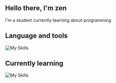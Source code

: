 ## Hello there, I'm zen

I'm a student currently learning about programming

## Language and tools

![My Skills](https://skillicons.dev/icons?i=py,html,css,lua,docker,nix,bash,linux,neovim)

## Currently learning

![My Skills](https://skillicons.dev/icons?i=rust,cpp,js)
